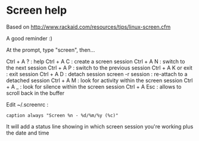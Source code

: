 # Screen help

Based on http://www.rackaid.com/resources/tips/linux-screen.cfm

A good reminder :)

At the prompt, type "screen", then...

Ctrl + A ? : help
Ctrl + A C : create a screen session
Ctrl + A N : switch to the next session 
Ctrl + A P : switch to the previous session
Ctrl + A K or exit : exit session
Ctrl + A D : detach session
screen -r session : re-attach to a detached session
Ctrl + A M : look for activity within the screen session
Ctrl + A _ : look for silence within the screen session
Ctrl + A Esc : allows to scroll back in the buffer

Edit ~/.screenrc :

`caption always "Screen %n - %d/%m/%y (%c)"`

It will add a status line showing in which screen session you're working plus the date and time 
